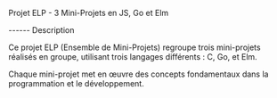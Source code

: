 Projet ELP - 3 Mini-Projets en JS, Go et Elm

------ Description

Ce projet ELP (Ensemble de Mini-Projets) regroupe trois mini-projets réalisés en groupe, utilisant trois langages différents : C, Go, et Elm. 

Chaque mini-projet met en œuvre des concepts fondamentaux dans la programmation et le développement.
